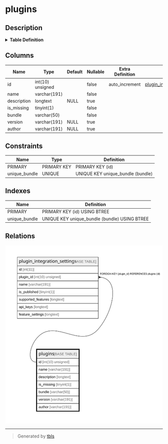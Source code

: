 # plugins

## Description

<details>
<summary><strong>Table Definition</strong></summary>

```sql
CREATE TABLE `plugins` (
  `id` int(10) unsigned NOT NULL AUTO_INCREMENT,
  `name` varchar(191) COLLATE utf8mb4_unicode_ci NOT NULL,
  `description` longtext COLLATE utf8mb4_unicode_ci DEFAULT NULL,
  `is_missing` tinyint(1) NOT NULL,
  `bundle` varchar(50) COLLATE utf8mb4_unicode_ci NOT NULL,
  `version` varchar(191) COLLATE utf8mb4_unicode_ci DEFAULT NULL,
  `author` varchar(191) COLLATE utf8mb4_unicode_ci DEFAULT NULL,
  PRIMARY KEY (`id`),
  UNIQUE KEY `unique_bundle` (`bundle`)
) ENGINE=InnoDB AUTO_INCREMENT=[Redacted by tbls] DEFAULT CHARSET=utf8mb4 COLLATE=utf8mb4_unicode_ci ROW_FORMAT=DYNAMIC
```

</details>

## Columns

| Name | Type | Default | Nullable | Extra Definition | Children | Parents | Comment |
| ---- | ---- | ------- | -------- | --------------- | -------- | ------- | ------- |
| id | int(10) unsigned |  | false | auto_increment | [plugin_integration_settings](plugin_integration_settings.md) |  |  |
| name | varchar(191) |  | false |  |  |  |  |
| description | longtext | NULL | true |  |  |  |  |
| is_missing | tinyint(1) |  | false |  |  |  |  |
| bundle | varchar(50) |  | false |  |  |  |  |
| version | varchar(191) | NULL | true |  |  |  |  |
| author | varchar(191) | NULL | true |  |  |  |  |

## Constraints

| Name | Type | Definition |
| ---- | ---- | ---------- |
| PRIMARY | PRIMARY KEY | PRIMARY KEY (id) |
| unique_bundle | UNIQUE | UNIQUE KEY unique_bundle (bundle) |

## Indexes

| Name | Definition |
| ---- | ---------- |
| PRIMARY | PRIMARY KEY (id) USING BTREE |
| unique_bundle | UNIQUE KEY unique_bundle (bundle) USING BTREE |

## Relations

![er](plugins.svg)

---

> Generated by [tbls](https://github.com/k1LoW/tbls)
